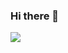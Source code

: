 ### Hi there 👋

<p><img src="https://github-readme-stats.vercel.app/api?username=PouyaMT&&show_icons=true&title_color=ffffff&icon_color=6b21c0&text_color=dadaf7&bg_color=151515"></p>

<!--
**PouyaMT/PouyaMT** is a ✨ _special_ ✨ repository because its `README.md` (this file) appears on your GitHub profile.

Here are some ideas to get you started:

- 🔭 I’m currently working on ...
- 🌱 I’m currently learning ...
- 👯 I’m looking to collaborate on ...
- 🤔 I’m looking for help with ...
- 💬 Ask me about ...
- 📫 How to reach me: ...
- 😄 Pronouns: ...
- ⚡ Fun fact: ...
-->
